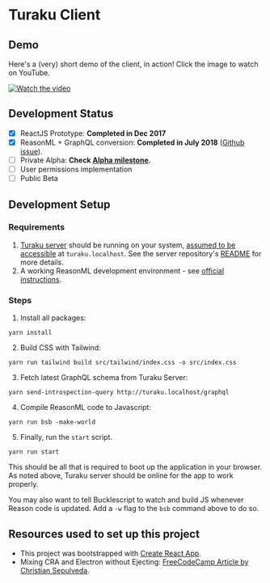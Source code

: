 # Turaku Client

## Demo

Here's a (very) short demo of the client, in action! Click the image to watch on YouTube.

[![Watch the video](https://img.youtube.com/vi/UwLE9S5iwyA/maxresdefault.jpg)](https://youtu.be/UwLE9S5iwyA)

## Development Status

- [x] ReactJS Prototype: **Completed in Dec 2017**
- [x] ReasonML + GraphQL conversion: **Completed in July 2018** ([Github issue](https://github.com/turakuapp/turaku-client/issues/1)).
- [ ] Private Alpha: **Check [Alpha milestone](https://github.com/turakuapp/turaku-client/milestone/1).**
- [ ] User permissions implementation
- [ ] Public Beta

## Development Setup

### Requirements

1. [Turaku server](https://github.com/turakuapp/turaku-server) should be running on your system, [assumed to be accessible](https://github.com/turakuapp/turaku-client/blob/master/src/utils/Api.re#L3) at `turaku.localhost`. See the server repository's [README](https://github.com/turakuapp/turaku-server/blob/master/README.md) for more details.
2. A working ReasonML development environment - see [official instructions](https://reasonml.github.io/docs/en/installation).

### Steps

1. Install all packages:

```
yarn install
```

2. Build CSS with Tailwind:

```
yarn run tailwind build src/tailwind/index.css -o src/index.css
```

3. Fetch latest GraphQL schema from Turaku Server:

```
yarn send-introspection-query http://turaku.localhost/graphql
```

4. Compile ReasonML code to Javascript:

```
yarn run bsb -make-world
```

5. Finally, run the `start` script.

```
yarn run start
```

This should be all that is required to boot up the application in your browser. As noted above, Turaku server should be online for the app to work properly.

You may also want to tell Bucklescript to watch and build JS whenever Reason code is updated. Add a `-w` flag to the `bsb` command above to do so.

## Resources used to set up this project

- This project was bootstrapped with [Create React App](https://github.com/facebookincubator/create-react-app).
- Mixing CRA and Electron without Ejecting: [FreeCodeCamp Article by Christian Sepulveda](https://medium.freecodecamp.org/building-an-electron-application-with-create-react-app-97945861647c).
